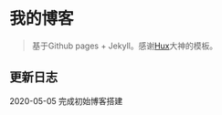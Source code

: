# 我的博客
> 基于Github pages + Jekyll。感谢[Hux](https://github.com/Huxpro/huxpro.github.io)大神的模板。

## 更新日志
2020-05-05 完成初始博客搭建